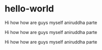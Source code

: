 # hello-world


Hi how how are guys myself aniruddha parte

Hi how how are guys myself aniruddha parte

Hi how how are guys myself aniruddha parte

